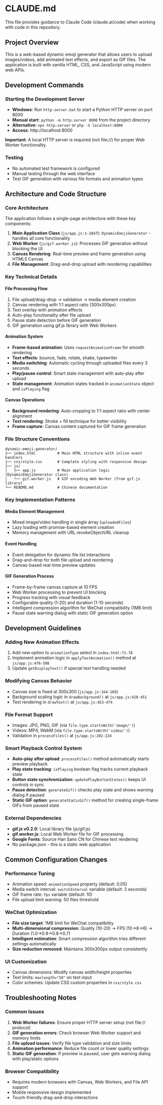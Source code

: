 # CLAUDE.md

This file provides guidance to Claude Code (claude.ai/code) when working with code in this repository.

## Project Overview

This is a web-based dynamic emoji generator that allows users to upload images/videos, add animated text effects, and export as GIF files. The application is built with vanilla HTML, CSS, and JavaScript using modern web APIs.

## Development Commands

### Starting the Development Server
- **Windows**: Run `http-server.bat` to start a Python HTTP server on port 8000
- **Manual start**: `python -m http.server 8000` from the project directory
- **Alternative**: `npx http-server` or `php -S localhost:8000`
- **Access**: http://localhost:8000

**Important**: A local HTTP server is required (not file://) for proper Web Worker functionality.

### Testing
- No automated test framework is configured
- Manual testing through the web interface
- Test GIF generation with various file formats and animation types

## Architecture and Code Structure

### Core Architecture
The application follows a single-page architecture with these key components:

1. **Main Application Class** (`js/app.js:1-2847`): `DynamicEmojiGenerator` - handles all core functionality
2. **Web Worker** (`js/gif.worker.js`): Processes GIF generation without blocking the UI
3. **Canvas Rendering**: Real-time preview and frame generation using HTML5 Canvas
4. **File Management**: Drag-and-drop upload with reordering capabilities

### Key Technical Details

#### File Processing Flow
1. File upload/drag-drop → validation → media element creation
2. Canvas rendering with 1:1 aspect ratio (300x300px)
3. Text overlay with animation effects
4. Auto-play functionality after file upload
5. Pause state detection before GIF generation
6. GIF generation using gif.js library with Web Workers

#### Animation System
- **Frame-based animation**: Uses `requestAnimationFrame` for smooth rendering
- **Text effects**: bounce, fade, rotate, shake, typewriter
- **Media switching**: Automatic cycling through uploaded files every 3 seconds
- **Play/pause control**: Smart state management with auto-play after upload
- **State management**: Animation states tracked in `animationState` object and `isPlaying` flag

#### Canvas Operations
- **Background rendering**: Auto-cropping to 1:1 aspect ratio with center alignment
- **Text rendering**: Stroke + fill technique for better visibility
- **Frame capture**: Canvas content captured for GIF frame generation

### File Structure Conventions

```
dynamic-emoji-generator/
├── index.html          # Main HTML structure with inline event handlers  
├── css/style.css       # Complete styling with responsive design
├── js/
│   ├── app.js          # Main application logic (DynamicEmojiGenerator class)
│   └── gif.worker.js   # GIF encoding Web Worker (from gif.js library)
└── README.md           # Chinese documentation
```

### Key Implementation Patterns

#### Media Element Management
- Mixed image/video handling in single array (`uploadedFiles`)
- Lazy loading with promise-based element creation
- Memory management with URL.revokeObjectURL cleanup

#### Event Handling
- Event delegation for dynamic file list interactions
- Drag-and-drop for both file upload and reordering
- Canvas-based real-time preview updates

#### GIF Generation Process
- Frame-by-frame canvas capture at 10 FPS
- Web Worker processing to prevent UI blocking
- Progress tracking with visual feedback
- Configurable quality (1-20) and duration (1-10 seconds)
- Intelligent compression algorithm for WeChat compatibility (1MB limit)
- Pause state warning dialog with static GIF generation option

## Development Guidelines

### Adding New Animation Effects
1. Add new option to `animationType` select in `index.html:71-78`
2. Implement animation logic in `applyTextAnimation()` method at `js/app.js:476-508`
3. Update `getDisplayText()` if special text handling needed

### Modifying Canvas Behavior
- Canvas size is fixed at 300x300 (`js/app.js:164-165`)
- Background scaling logic in `drawBackground()` at `js/app.js:420-451`
- Text rendering in `drawText()` at `js/app.js:453-474`

### File Format Support
- Images: JPG, PNG, GIF (via `file.type.startsWith('image/')`)
- Videos: MP4, WebM (via `file.type.startsWith('video/')`)
- Validation in `processFiles()` at `js/app.js:202-224`

### Smart Playback Control System
- **Auto-play after upload**: `processFiles()` method automatically starts preview playback
- **Play state tracking**: `isPlaying` boolean flag tracks current playback state
- **Button state synchronization**: `updatePlayButtonStates()` keeps UI controls in sync
- **Pause detection**: `generateGif()` checks play state and shows warning dialog if paused
- **Static GIF option**: `generateStaticGif()` method for creating single-frame GIFs from paused state

### External Dependencies
- **gif.js v0.2.0**: Local library file (js/gif.js) 
- **gif.worker.js**: Local Web Worker file for GIF processing
- **Google Fonts**: Source Han Sans CN for Chinese text rendering
- No package.json - this is a static web application

## Common Configuration Changes

### Performance Tuning
- Animation speed: `animationSpeed` property (default: 0.05)
- Media switch interval: `switchInterval` variable (default: 3 seconds)
- GIF frame rate: `fps` variable (default: 10)
- File upload limit warning: 50 files threshold

### WeChat Optimization
- **File size target**: 1MB limit for WeChat compatibility
- **Multi-dimensional compression**: Quality (10-20) → FPS (10→8→6) → Duration (1.0→0.9→0.8→0.7)
- **Intelligent estimation**: Smart compression algorithm tries different settings automatically
- **Size reduction removed**: Maintains 300x300px output consistently

### UI Customization
- Canvas dimensions: Modify canvas width/height properties
- Text limits: `maxlength="50"` on text input
- Color schemes: Update CSS custom properties in `css/style.css`

## Troubleshooting Notes

### Common Issues
1. **Web Worker failures**: Ensure proper HTTP server setup (not file:// protocol)
2. **GIF generation errors**: Check browser Web Worker support and memory limits
3. **File upload issues**: Verify file type validation and size limits
4. **Animation performance**: Reduce file count or lower quality settings
5. **Static GIF generation**: If preview is paused, user gets warning dialog with play/static options

### Browser Compatibility
- Requires modern browsers with Canvas, Web Workers, and File API support
- Mobile responsive design implemented
- Touch-friendly drag-and-drop interactions